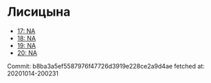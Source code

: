 # Лисицына
- [17: NA](17.md)
- [18: NA](18.md)
- [19: NA](19.md)
- [20: NA](20.md)

Commit: b8ba3a5ef5587976f47726d3919e228ce2a9d4ae
 fetched at: 20201014-200231
